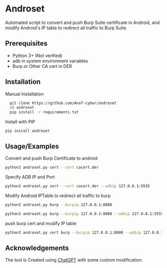# Androset
Automated script to convert and push Burp Suite certificate in Android, and modify Android's IP table to redirect all traffic to Burp Suite.

## Prerequisites

- Python 3+ (Not verified)
- adb in system environment variables
- Burp or Other CA cert in DER


## Installation
Manual Installation

```bash
  git clone https://github.com/Anof-cyber/androset
  cd androset
  pip install -r requirements.txt
```

Install with PIP
```
pip install androset
```
## Usage/Examples

Convert and push Burp Certificate to android

```bash
python3 androset.py cert --cert cacert.der
```

Specify  ADB IP and Port
```bash
python3 androset.py cert --cert cacert.der --adbip 127.0.0.1:5555
```

Modify Android IPTable to redirect all traffic to burp

```bash
python3 androset.py burp --burpip 127.0.0.1:8080
```

```bash
python3 androset.py burp --burpip 127.0.0.1:8080 --adbip 127.0.0.1:5555
```


push burp cert and modify IP table
```bash
python3 androset.py cert burp --burpip 127.0.0.1:8080 --adbip 127.0.0.1:5555 --cert cacert.der
```


## Acknowledgements
The tool is Created using [ChatGPT](https://chat.openai.com/chat) with some custom modification. 

